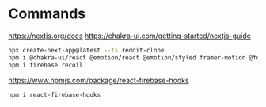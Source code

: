 # Commands

https://nextjs.org/docs
https://chakra-ui.com/getting-started/nextjs-guide
```bash
npx create-next-app@latest --ts reddit-clone
npm i @chakra-ui/react @emotion/react @emotion/styled framer-motion @fontsource/open-sans
npm i firebase recoil
```

https://www.npmjs.com/package/react-firebase-hooks
```bash
npm i react-firebase-hooks
```